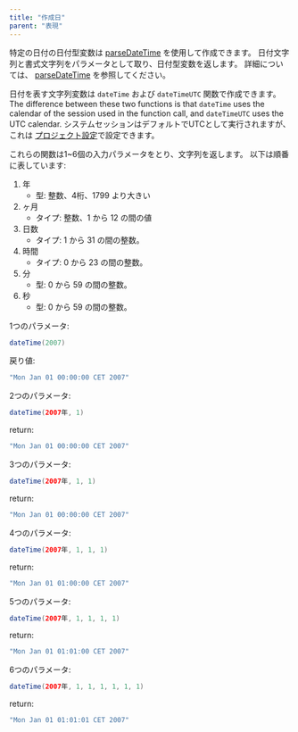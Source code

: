 ```yaml
---
title: "作成日"
parent: "表現"
---
```


特定の日付の日付型変数は [parseDateTime](parse-and-format-date-function-calls) を使用して作成できます。 日付文字列と書式文字列をパラメータとして取り、日付型変数を返します。 詳細については、 [parseDateTime](parse-and-format-date-function-calls) を参照してください。

日付を表す文字列変数は `dateTime` および `dateTimeUTC` 関数で作成できます。 The difference between these two functions is that `dateTime` uses the calendar of the session used in the function call, and `dateTimeUTC` uses the UTC calendar. システムセッションはデフォルトでUTCとして実行されますが、これは [プロジェクト設定](project-settings)で設定できます。

これらの関数は1~6個の入力パラメータをとり、文字列を返します。 以下は順番に表しています:

1. 年
    * 型: 整数、4桁、1799 より大きい
2. ヶ月
    * タイプ: 整数、1 から 12 の間の値
3. 日数
    * タイプ: 1 から 31 の間の整数。
4. 時間
    * タイプ: 0 から 23 の間の整数。
5. 分
    * 型: 0 から 59 の間の整数。
6. 秒
     * 型: 0 から 59 の間の整数。

1つのパラメータ:

```java
dateTime(2007)
```

戻り値:

```java
"Mon Jan 01 00:00:00 CET 2007"
```

2つのパラメータ:

```java
dateTime(2007年, 1)
```

return:

```java
"Mon Jan 01 00:00:00 CET 2007"
```

3つのパラメータ:

```java
dateTime(2007年, 1, 1)
```

return:

```java
"Mon Jan 01 00:00:00 CET 2007"
```

4つのパラメータ:

```java
dateTime(2007年, 1, 1, 1)
```

return:

```java
"Mon Jan 01 01:00:00 CET 2007"
```

5つのパラメータ:

```java
dateTime(2007年, 1, 1, 1, 1)
```

return:

```java
"Mon Jan 01 01:01:00 CET 2007"
```

6つのパラメータ:

```java
dateTime(2007年, 1, 1, 1, 1, 1, 1)
```

return:

```java
"Mon Jan 01 01:01:01 CET 2007"
```
